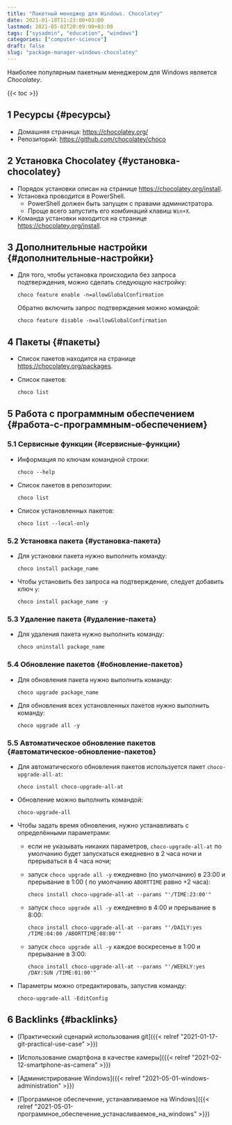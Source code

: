 ```yaml
---
title: "Пакетный менеджер для Windows. Chocolatey"
date: 2021-01-18T11:23:00+03:00
lastmod: 2021-05-02T20:09:00+03:00
tags: ["sysadmin", "education", "windows"]
categories: ["computer-science"]
draft: false
slug: "package-manager-windows-chocolatey"
---
```


Наиболее популярным пакетным менеджером для Windows является _Chocolatey_.

<!--more-->

{{< toc >}}


## <span class="section-num">1</span> Ресурсы {#ресурсы}

-   Домашняя страница: <https://chocolatey.org/>
-   Репозиторий: <https://github.com/chocolatey/choco>


## <span class="section-num">2</span> Установка Chocolatey {#установка-chocolatey}

-   Порядок установки описан на странице <https://chocolatey.org/install>.
-   Установка проводится в PowerShell.
    -   PowerShell должен быть запущен с правами администратора.
    -   Проще всего запустить его комбинаций клавиш `Win+X`.
-   Команда установки находится на странице <https://chocolatey.org/install>.


## <span class="section-num">3</span> Дополнительные настройки {#дополнительные-настройки}

-   Для того, чтобы установка происходила без запроса подтверждения, можно сделать следующую настройку:

    ```shell
    choco feature enable -n=allowGlobalConfirmation
    ```

    Обратно включить запрос подтверждения можно командой:

    ```shell
    choco feature disable -n=allowGlobalConfirmation
    ```


## <span class="section-num">4</span> Пакеты {#пакеты}

-   Список пакетов находится на странице <https://chocolatey.org/packages>.
-   Список пакетов:

    ```shell
    choco list
    ```


## <span class="section-num">5</span> Работа с программным обеспечением {#работа-с-программным-обеспечением}


### <span class="section-num">5.1</span> Сервисные функции {#сервисные-функции}

-   Информация по ключам командной строки:

    ```shell
    choco --help
    ```
-   Список пакетов в репозитории:

    ```shell
    choco list
    ```
-   Список установленных пакетов:

    ```shell
    choco list --local-only
    ```


### <span class="section-num">5.2</span> Установка пакета {#установка-пакета}

-   Для установки пакета нужно выполнить команду:

    ```shell
    choco install package_name
    ```
-   Чтобы установить без запроса на подтверждение, следует добавить ключ `y`:

    ```shell
    choco install package_name -y
    ```


### <span class="section-num">5.3</span> Удаление пакета {#удаление-пакета}

-   Для удаления пакета нужно выполнить команду:

    ```shell
    choco uninstall package_name
    ```


### <span class="section-num">5.4</span> Обновление пакетов {#обновление-пакетов}

-   Для обновления пакета нужно выполнить команду:

    ```shell
    choco upgrade package_name
    ```
-   Для обновления всех установленных пакетов нужно выполнить команду:

    ```shell
    choco upgrade all -y
    ```


### <span class="section-num">5.5</span> Автоматическое обновление пакетов {#автоматическое-обновление-пакетов}

-   Для автоматического обновления пакетов используется пакет `choco-upgrade-all-at`:

    ```shell
    choco install choco-upgrade-all-at
    ```
-   Обновление можно выполнить командой:

    ```shell
    choco-upgrade-all
    ```
-   Чтобы задать время обновления, нужно устанавливать с определёнными параметрами:
    -   если не указывать никаких параметров, `choco-upgrade-all-at` по умолчанию будет запускаться ежедневно в 2 часа ночи и прерываться в 4 часа ночи;
    -   запуск `choco upgrade all -y` ежедневно (по умолчанию) в 23:00 и прерывание в 1:00 ( по умолчанию `ABORTTIME` равно +2 часа):

        ```shell
        choco install choco-upgrade-all-at --params "'/TIME:23:00'"
        ```
    -   запуск `choco upgrade all -y` ежедневно в 4:00 и прерывание в 8:00:

        ```shell
        choco install choco-upgrade-all-at --params "'/DAILY:yes /TIME:04:00 /ABORTTIME:08:00'"
        ```
    -   запуск `choco upgrade all -y` каждое воскресенье в 1:00 и прерывание в 3:00:

        ```shell
        choco install choco-upgrade-all-at --params "'/WEEKLY:yes /DAY:SUN /TIME:01:00'"
        ```
-   Параметры можно отредактировать, запустив команду:

    ```shell
    choco-upgrade-all -EditConfig
    ```


## <span class="section-num">6</span> Backlinks {#backlinks}

-   [Практический сценарий использования git]({{< relref "2021-01-17-git-practical-use-case" >}})

<!--listend-->

-   [Использование смартфона в качестве камеры]({{< relref "2021-02-12-smartphone-as-camera" >}})

<!--listend-->

-   [Администрирование Windows]({{< relref "2021-05-01-windows-administration" >}})

<!--listend-->

-   [Программное обеспечение, устанавливаемое на Windows]({{< relref "2021-05-01-программное_обеспечение_устанасливаемое_на_windows" >}})
